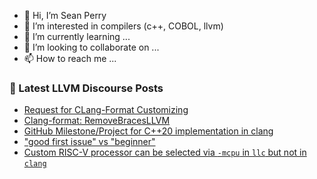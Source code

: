 - 👋 Hi, I’m Sean Perry
- 👀 I’m interested in compilers (c++, COBOL, llvm)
- 🌱 I’m currently learning ...
- 💞️ I’m looking to collaborate on ...
- 📫 How to reach me ...

<!---
s66perry/s66perry is a ✨ special ✨ repository because its `README.md` (this file) appears on your GitHub profile.
You can click the Preview link to take a look at your changes.
--->
### 📕 Latest LLVM Discourse Posts

<!-- DISCOURSE-LLVM:START -->
- [Request for CLang-Format Customizing](https://llvm.discourse.group/t/request-for-clang-format-customizing/4119/2)
- [Clang-format: RemoveBracesLLVM](https://llvm.discourse.group/t/clang-format-removebracesllvm/5771/2)
- [GitHub Milestone/Project for C++20 implementation in clang](https://llvm.discourse.group/t/github-milestone-project-for-c-20-implementation-in-clang/5809/4)
- [&quot;good first issue&quot; vs &quot;beginner&quot;](https://llvm.discourse.group/t/good-first-issue-vs-beginner/5850/1)
- [Custom RISC-V processor can be selected via `-mcpu` in `llc` but not in `clang`](https://llvm.discourse.group/t/custom-risc-v-processor-can-be-selected-via-mcpu-in-llc-but-not-in-clang/5849/1)
<!-- DISCOURSE-LLVM:END -->
